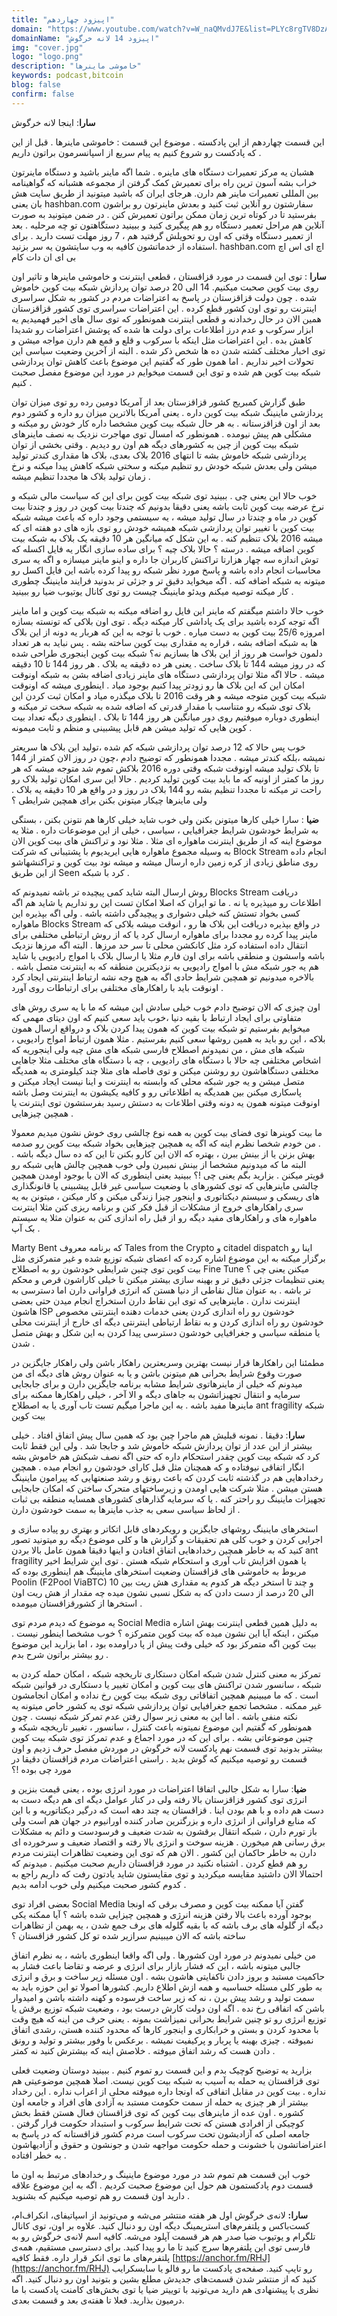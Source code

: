 ```yaml
---
title: "اپیزود چهاردهم"
domain: "https://www.youtube.com/watch?v=W_naQMvdJ7E&list=PLYc8rgTV8DzAIMKmaNz7JUN4341IvoTFa&index=3"
domainName: "اپیزود 14 لانه خرگوش"
img: "cover.jpg"
logo: "logo.png"
description: "خاموشی ماینرها"
keywords: podcast,bitcoin
blog: false
confirm: false
---
```


**سارا**: اینجا لانه خرگوش

این قسمت چهاردهم از این پادکسته . موضوع این قسمت : خاموشی ماینرها .
قبل از این که پادکست رو شروع کنیم یه پیام سریع از اسپانسرمون براتون داریم .

هشبان یه مرکز تعمیرات دستگاه های ماینره . شما اگه ماینر باشید و دستگاه ماینرتون خراب بشه آسون ترین راه برای تعمیرش کمک گرفتن از مجموعه هشبانه که گواهینامه بین المللی تعمیرات ماینر هم دارن.
هرجای ایران که باشید میتونید از طریق سایت هش بان یعنی hashban.com سفارشتون رو آنلاین ثبت کنید و بعدش ماینرتون رو براشون بفرستید تا در کوتاه ترین زمان ممکن براتون تعمیرش کنن . در ضمن میتونید به صورت آنلاین هم مراحل تعمیر دستگاه رو هم پیگیری کنید و ببینید دستگاهتون تو چه مرحلیه . بعد از تعمیر دستگاه وقتی که اون رو تحویلش گرفتید هم ، 7 روز مهلت تست دارید . برای استفاده از خدماتشون کافیه به وب سایتشون یه سر بزنید. hashban.com اچ ای اس اچ بی ای ان دات کام

**سارا** : توی این قسمت در مورد قزاقستان ، قطعی اینترنت و خاموشی ماینرها و تاثیر اون روی بیت کوین صحبت میکنیم. 14 الی 20 درصد توان پردازش شبکه بیت کوین خاموش شده . چون دولت قزاقزستان در پاسخ به اعتراضات مردم در کشور به شکل سراسری اینترنت رو توی اون کشور قطع کرده . این اعتراضات سراسری توی کشور قزاقزستان همین الان در حال رخدادنه و قطعی اینترنت همونطور که توی سال های اخیر فهمیدیم یه ابزار سرکوب و عدم درز اطلاعات برای دولت ها شده که پوشش اعتراضات رو شدیدا کاهش بده . این اعتراضات مثل اینکه با سرکوب و قلع و قمع هم دارن مواجه میشن و توی اخبار مختلف کشته شدن ده ها شخص ذکر شده .
البته از آخرین وضعیت سیاسی این تحولات اخیر نداریم . اما همون طور که گفتیم این موضوع باعث کاهش توان پردازشی شبکه بیت کوین هم شده و توی این قسمت میخوایم در مورد این موضوع مفصل صحبت کنیم .

طبق گزارش کمبریج کشور قزاقزستان بعد از آمریکا دومین رده رو توی میزان توان پردازشی ماینینگ شبکه بیت کوین داره . یعنی آمریکا بالاترین میزان رو داره و کشور دوم بعد از اون قزاقزستانه . به هر حال شبکه بیت کوین مشخصا داره کار خودش رو میکنه و مشکلی هم پیش نیومده . همونطور که امسال توی مهاجرت نزدیک به نصف ماینرهای شبکه بیت کوین از چین به کشورهای دیگه هم اون رو دیدیم . وقتی بخشی از توان پردازشی شبکه خاموش بشه تا انتهای 2016 بلاک بعدی، بلاک ها مقداری کندتر تولید میشن ولی بعدش شبکه خودش رو تنظیم میکنه و سختی شبکه کاهش پیدا میکنه و نرخ زمان تولید بلاک ها مجددا تنظیم میشه .

خوب حالا این یعنی چی . ببینید توی شبکه بیت کوین برای این که سیاست مالی شبکه و نرخ عرضه بیت کوین ثابت باشه یعنی دقیقا بدونیم که چندتا بیت کوین در روز و چندتا بیت کوین در ماه و چندتا در سال تولید میشه ، یه سیستمی وجود داره که باعث میشه شبکه بیت کوین با تغییر توان پردازشی شبکه همیشه خودش رو توی بازه های دو هفته ای که میشه 2016 بلاک تنظیم کنه . به این شکل که میانگین هر 10 دقیقه یک بلاک به شبکه بیت کوین اضافه میشه . درسته ؟ حالا بلاک چیه ؟
برای ساده سازی انگار یه فایل اکسله که توش اندازه سه چهار هزارتا تراکنش کاربران جا داره و اینو ماینر میسازه و اگه یه سری محاسبات انجام داده باشه و پاسخ مورد نظر شبکه رو پیدا کرده باشه این فایل اکسل رو میتونه به شبکه اضافه کنه . اگه میخواید دقیق تر و جزئی تر بدونید فرایند ماینینگ چطوری کار میکنه توصیه میکنم ویدئو ماینینگ چیست رو توی کانال یوتیوب ضیا رو ببینید .

خوب حالا داشتم میگفتم که ماینر این فایل رو اضافه میکنه به شبکه بیت کوین و اما ماینر اگه توجه کرده باشید برای یک پاداشی کار میکنه دیگه . توی اون بلاکی که تونسته بسازه امروزه 25/6 بیت کوین به دست میاره . خوب با توجه به این که هربار یه دونه از این بلاک ها به شبکه اضافه بشه ، قراره یه مقداری بیت کوین ساخته بشه . پس نباید به هر تعداد دلمون خواست هر روز از این بلاک ها بسازیم نه؟
شبکه بیت کوین اینجوری طراحی شده که در روز میشه 144 تا بلاک ساخت . یعنی هر ده دقیقه یه بلاک . هر روز 144 تا 10 دقیقه میشه . حالا اگه مثلا توان پردازشی دستگاه های ماینر زیادی اضافه بشن به شبکه اونوقت امکان این که این بلاک ها رو زودتر پیدا کنیم بوجود میاد . اینطوری میشه که اونوقت شبکه بیت کوین متوجه میشه و هر وقت 2016 تا بلاک میگذره میاد و امکان ثبت کردن این بلاک توی شبکه رو متناسب با مقدار قدرتی که اضافه شده به شبکه سخت تر میکنه و اینطوری دوباره میوفتیم روی دور میانگین هر روز 144 تا بلاک . اینطوری دیگه تعداد بیت کوین هایی که تولید میشن هم قابل پیشبینی و منظم و ثابت میمونه .

خوب پس حالا که 12 درصد توان پردازشی شبکه کم شده ،تولید این بلاک ها سریعتر نمیشه ،بلکه کندتر میشه . مجددا همونطور که توضیح دادم ،چون در روز الان کمتر از 144 تا بلاک تولید میشه اونوقت شبکه وقتی دوره 2016 بلاکش تموم شد متوجه میشه که هر روز ما کمتر از اونیه که ما باید بیت کوین تولید کردیم . حالا این سری امکان تولید بلاک رو راحت تر میکنه تا مجددا تنظیم بشه رو 144 بلاک در روز و در واقع هر 10 دقیقه یه بلاک .
ولی ماینرها چیکار میتونن بکنن برای همچین شرایطی ؟

**ضیا** : سارا خیلی کارها میتونن بکنن ولی خوب شاید خیلی کارها هم نتونن بکنن ، بستگی به شرایط خودشون شرایط جغرافیایی ، سیاسی ، خیلی از این موضوعات داره . مثلا یه موضوع اینه که از طریق اینترنت ماهواره ای مثلا .
مثلا نود و تراکنش های بیت کوین الان به وسیله مجموع ماهواره هایی ایریدیوم با پشتیبانی که شرکت Block Stream انجام داده روی مناطق زیادی از کره زمین داره ارسال میشه و میشه نود بیت کوین و تراکنشهاشو از این طریق Seen کرد با شبکه .

روش ارسال البته شاید کمی پیچیده تر باشه نمیدونم که Blocks Stream دریافت اطلاعات رو میپذیره یا نه . ما تو ایران که اصلا امکان تست این رو نداریم یا شاید هم اگه کسی بخواد تستش کنه خیلی دشواری و پیچیدگی داشته باشه . ولی اگه بپذیره این ماهواره Blocks Stream در واقع بپذیره دریافت این بلاک ها رو ، انوقت میشه بلاکی که ماینر پیدا کرده رو مجددا برای ماهواره ارسال کرد یا که از روش ارتباطی مختلفی برای انتقال داده استفاده کرد مثل کانکشن محلی تا سر حد مرزها . البته اگه مرزها نزدیک باشه واسشون و منطقی باشه برای اون فارم مثلا یا ارسال بلاک با امواج رادیویی یا شاید هم یه جور شبکه مش با امواج رادیویی به نزدیکترین منطقه که به اینترنت متصل باشه . بالاخره میدونیم تو همچین شرایط حادی اگه به هیچ وجه نشه ارتباط اینترنتی ایجاد کرد اونوقت باید با راهکارهای مختلفی برای ارتباطات روی آورد .

اون چیزی که الان توضیح دادم خوب خیلی سادش این میشه که ما با یه سری روش های متفاوتی برای ایجاد ارتباط با بقیه دنیا ،خوب باید سعی کنیم که اون دیتای مهمی که میخوایم بفرستیم تو شبکه بیت کوین که همون پیدا کردن بلاک و درواقع ارسال همون بلاکه ، این رو باید به همین روشها سعی کنیم بفرستیم . مثلا همون ارتباط امواج رادیویی ، شبکه های مش ، من نمیدونم اصطلاح فارسی شبکه های مش چیه ولی اینجوریه که اشخاص مختلفی چه حالا با دستگاه های رادیویی ، چه با دستگاه های مختلف مثلا جاهایی مختلفی دستگاهاشون رو روشنن میکنن و توی فاصله های مثلا چند کیلومتری به همدیگه متصل میشن و یه جور شبکه محلی که وابسته به اینترنت و اینا نیست ایجاد میکنن و پاسکاری میکنن بین همدیگه یه اطلاعاتی رو و کافیه یکیشون به اینترنت وصل باشه اونوقت میتونه همون یه دونه وقتی اطلاعات به دستش رسید بفرستشون توی اینترنت یا همچین چیزهایی .

ما بیت کوینرها توی فضای بیت کوین به همه نوع چالشی روی خوش نشون میدیم معمولا . من خودم شخصا نظرم اینه که اگه یه همچین چیزهایی بخواد شبکه بیت کوین رو صدمه بهش بزنن یا از بینش ببرن ، بهتره که الان این کارو بکنن تا این که ده سال دیگه باشه . البته ما که میدونیم مشخصا از بینش نمیبرن ولی خوب همچین چالش هایی شبکه رو قویتر میکنن . بزارید بگم یعنی چی !؟
ببینید یعنی اینطوری که الان با بوجود اومدن همچین چالشی ماینرهایی که توی کشورهای با وضعیت سیاسی غیر قابل پیشبینی یا قانونگذاری های ریسکی و سیستم دیکتاتوری و اینجور چیزا زندگی میکنن و کار میکنن ، میتونن به یه سری راهکارهای خروج از مشکلات از قبل فکر کنن و برنامه ریزی کنن مثلا اینترنت ماهواره های و راهکارهای مفید دیگه رو از قبل راه اندازی کنن به عنوان مثلا یه سیستم بک آپ .

Marty Bent که برنامه معروف Tales from the Crypto و citadel dispatch اینا رو برگزار میکنه به این موضوع اشاره کرده که اعضای شبکه توزیع شده و غیر متمرکزی مثل بیت کوین توی چنین شرایطی خودشون رو به اصطلاح Fine Tune میکنن یعنی چی ؟ یعنی تنظیمات جزئی دقیق تر و بهینه سازی بیشتر میکنن تا خیلی کاراشون قرص و محکم تر باشه . به عنوان مثال نقاطی از دنیا هستن که انرژی فراوانی دارن اما دسترسی به اینترنت ندارن . ماینرهایی که توی این نقاط دارن استخراج انجام میدن حتی بعضی هاشون ISP خودشون رو راه اندازی کردن یعنی خدمات دهنده اینترنتی مخصوص خودشون رو راه اندازی کردن و به نقاط ارتباطی اینترنتی دیگه ای خارج از اینترنت محلی یا منطقه سیاسی و جغرافیایی خودشون دسترسی پیدا کردن به این شکل و بهش متصل شدن .

مطمئنا این راهکارها قرار نیست بهترین وسریعترین راهکار باشن ولی راهکار جایگزین در صورت وقوع شرایط بحرانی هم میتونن باشن و یا به عنوان روش های دیگه ای من میدونم که خیلی از ماینرهاتوی شرایط مشابه برنامه جایگزین دارن و برای جابجایی سرمایه و انتقال تجهیزاتشون به جاهای دیگه و الا آخر ، خیلی راهکارها ممکنه برای ماینرها مفید باشه . به این ماجرا میگیم تست تاب آوری یا به اصطلاح ant fragility شبکه بیت کوین

**سارا**: دقیقا . نمونه قبلیش هم ماجرا چین بود که همین سال پیش اتفاق افتاد . خیلی بیشتر از این عدد از توان پردازش شبکه خاموش شد و جابجا شد . ولی این فقط ثابت کرد که شبکه بیت کوین چقدر استحکام داره که حتی اگه نصف شبکش هم خاموش بشه انگار اتفاقی نیوفتاده و که همچنان مثل قبل کارای خودشون رو انجام میده . همچین رخدادهایی هم در گذشته ثابت کردن که باعث رونق و رشد صنعتهایی که پیرامون ماینینگ هستن میشن .
مثلا شرکت هایی اومدن و زیرساختهای متحرک ساختن که امکان جابجایی تجهیزات ماینینگ رو راحتر کنه . یا که سرمایه گذارهای کشورهای همسایه منطقه بی ثبات از لحاظ سیاسی سعی به جذب ماینرها به سمت خودشون دارن .

استخرهای ماینینگ روشهای جایگزین و رویکردهای قابل اتکاتر و بهتری رو پیاده سازی و اجرایی کردن و خوب کلی هم تحقیقات و گزارش ها و کلی موضوع دیگه رو میتونید تصور کنید که به خاطر همچین رخدادهایی اتفاق افتادن و اینها دقیقا همون عامل بالا بردن ant fragility یا همون افزایش تاب آوری و استحکام شبکه هستن . توی این شرایط اخیر مربوط به خاموشی های قزاقستان وضعیت استخرهای ماینینگ هم اینطوری بوده که Poolin (F2Pool ViaBTC) و چند تا استخر دیگه هر کدوم یه مقداری هش ریت بین 10 الی 20 درصد از دست دادن که به شکل نسبی نشون میده چه مقدار از هش ریت اون استخرها از کشورقزاقستان میومده .

یه موضوع که دیدم مردم توی Social Media به دلیل همین قطعی اینترنت بهش اشاره میکنن ، اینکه آیا این نشون میده که بیت کوین متمرکزه ؟ خوب مشخصا اینطور نیست . بیت کوین اگه متمرکز بود که خیلی وقت پیش از پا دراومده بود ، اما بزارید این موضوع رو بیشتر براتون شرح بدم .

تمرکز به معنی کنترل شدن شبکه امکان دستکاری تاریخچه شبکه ، امکان حمله کردن به شبکه ، سانسور شدن تراکنش های بیت کوین و امکان تغییر یا دستکاری در قوانین شبکه است . که ما میبینیم همچین اتفاقاتی روی شبکه بیت کوین رخ نداده و امکان انجامشون غیر ممکنه . مشخصا تجمع جغرافیایی توان پردازشی شبکه توی یه کشور خاص میتونه یه نکته منفی باشه . اما این به معنی زیر سوال رفتن عدم تمرکز شبکه نیست . چون همونطور که گفتیم این موضوع نمیتونه باعث کنترل ، سانسور ، تغییر تاریخچه شبکه و چنین موضوعاتی بشه . برای این که در مورد اجماع و عدم تمرکز توی شبکه بیت کوین بیشتر بدونید توی قسمت نهم پادکست لانه خرگوش در موردش مفصل حرف زدیم و اون قسمت رو توصیه میکنیم که گوش بدید . راستی اعتراضات مردم قزاقستان دقیقا در مورد چی بوده !؟

**ضیا**: سارا به شکل جالبی اتفاقا اعتراضات در مورد انرژی بوده ، یعنی قیمت بنزین و انرژی توی کشور قزاقزستان بالا رفته ولی در کنار عوامل دیگه ای هم دیگه دست به دست هم داده و با هم بودن اینا .
قزاقستان یه چند دهه است که درگیر دیکتاتوریه و با این که منابع فراوانی از انرژی داره و بزرگترین صادر کننده اورانیوم در جهان هم است ولی باز تورم دارن ، شبکه انتقال برقشون به شدت ضعیف و فرسودست و دائم به مشکلات برق رسانی هم میخورن . هزینه سوخت و انرژی بالا رفته و اقتصاد ضعیف و سرخورده ای دارن به خاطر حاکمان این کشور . الان هم که توی این وضعیت تظاهرات اینترنت مردم رو هم قطع کردن . اشتباه نکنید در مورد قزاقستان داریم صحبت میکنیم . میدونم که احتمالا الان داشتید مقایسه میکردید و توی مقایستون شاید یادتون رفت که داریم راجع به کدوم کشور صحبت میکنیم ولی خوب ادامه بدیم .

بعضی افراد توی Social Media گفتن آیا ممکنه بیت کوین و مصرف برقی که اونجا بوجود آورده باعث بالا رفتن هزینه انرژی و همچین چیزایی شده باشه ؟ آیا ممکنه یکی دیگه از گلوله های برف باشه که با بقیه گلوله های برف جمع شدن ، یه بهمن از تظاهرات ساخته باشه که الان میبینیم سرازیر شده تو کل کشور قزاقستان ؟

من خیلی نمیدونم در مورد اون کشورها . ولی اگه واقعا اینطوری باشه ، به نظرم اتفاق جالبی میتونه باشه ، این که فشار بازار برای انرژی و عرضه و تقاضا باعث فشار به حاکمیت مستبد و بروز دادن ناکفایتی هاشون بشه . اون مسئله زیر ساخت و برق و انرژی به طور کلی مسئله حساسیه و همه ازش اطلاع داریم. کشورها اصولا تو این حوزه باید به سمت تولید و رشد پیش برن ، نه که زیر ساخت فرسوده و کهنه داشته باشن و امیدوار باشن که اتفاقی رخ نده . اگه اون دولت کارش درست بود ، وضعیت شبکه توزیع برقش یا توزیع انرژی رو تو چنین شرایط بحرانی نمیزاشت بمونه . یعنی حرف من اینه که هیچ وقت با محدود کردن و بستن و خرابکاری و اینجور کارها که محدود کننده هستن، رشدی اتفاق نمیوفته . چیزی بهینه یا پربار و پرکیفیت نمیشه . برعکس با وفور بیشتر و تولید و رونق دادن هست که رشد اتفاق میوفته . خلاصش اینه که بیشترش کنید نه کمتر .

بزارید یه توضیح کوچیک بدم و این قسمت رو تموم کنیم . ببینید دوستان وضعیت فعلی توی قزاقستان یه حمله به آسیب به شبکه بیت کوین نیست. اصلا همچین موضوعیتی هم نداره . بیت کوین در مقابل اتفاقی که اونجا داره میوفته محلی از اعراب نداره . این رخداد بیشتر از هر چیزی یه حمله از سمت حکومت مستبد به آزادی های افراد و جامعه اون کشوره . اون عده از ماینرهای بیت کوین که توی قزاقستان فعال هستن فقط بخش کوچیکی از افرادی هستن که تحت شرایط سرکوب و استبداد حکومت قرار گرفتن . جامعه اصلی که آزادیشون تحت سرکوب است مردم کشور قزاقستانه که در پاسخ به اعتراضاتشون با خشونت و حمله حکومت مواجهه شدن و جونشون و حقوق و آزادیهاشون به خطر افتاده .

خوب این قسمت هم تموم شد در مورد موضوع ماینینگ و رخدادهای مرتبط به اون ما قسمت دوم پادکستمون هم حول این موضوع صحبت کردیم . اگه به این موضوع علاقه دارید اون قسمت رو هم توصیه میکنیم که بشنوید .

**سارا:** لانه‌ی خرگوش اول هر هفته منتشر می‌شه و می‌تونید از اسپاتیفای، انکر‌اف‌ام، کست‌باکس و پلتفرم‌های ‌استریمینگ دیگه اون رو دنبال کنید. علاوه بر اون، توی کانال تلگرام و یوتیوب ضیا صدر هم هر قسمت آپلود می‌شه. کافیه اسم لانه‌ی خرگوش رو به فارسی توی این پلتفرم‌ها سرچ کنید تا ما رو پیدا کنید. برای دسترسی مستقیم، همه‌ی پلتفرم‌های ما توی انکر قرار داره. فقط کافیه [https://anchor.fm/RHJ](https://anchor.fm/RHJ) رو تایپ کنید. صفحه‌ی پادکست ما رو فالو یا سابسکرایب کنید که از منتشر شدن قسمت‌های جدیدش مطلع بشین و بتونید اون رو دنبال کنید. اگه نظری یا پیشنهادی هم دارید می‌تونید با توییتر ضیا یا توی بخش‌های کامنت‌ پادکست با ما درمیون بذارید. فعلا تا هفته‌ی بعد و قسمت بعدی.
